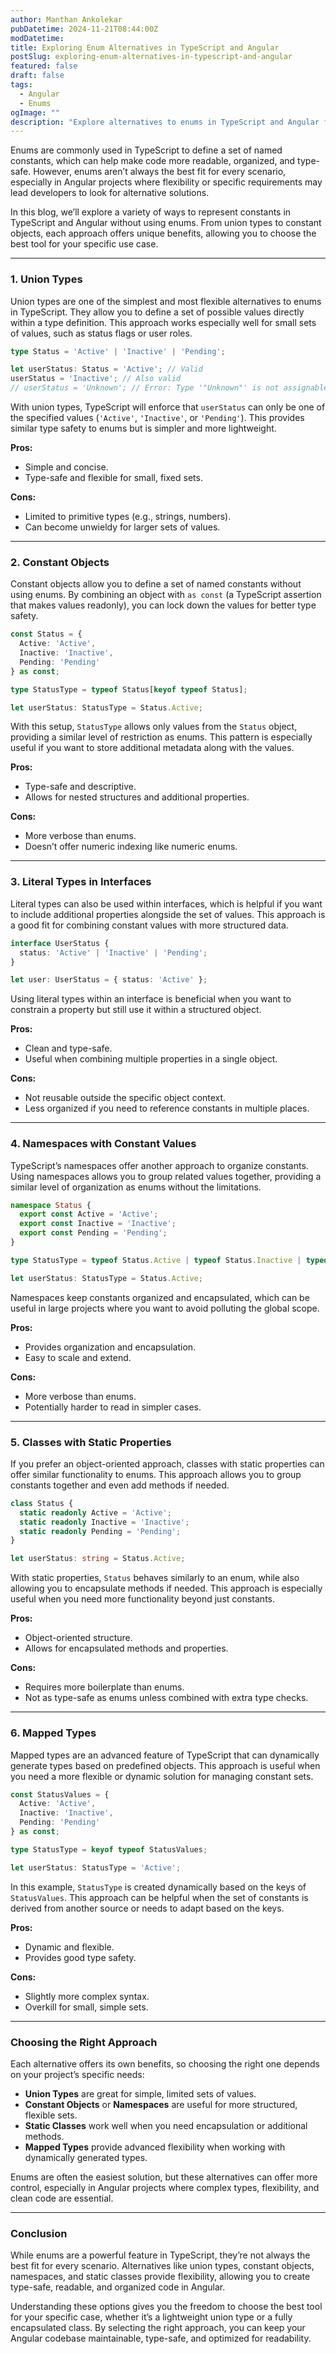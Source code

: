 ```yaml
---
author: Manthan Ankolekar
pubDatetime: 2024-11-21T08:44:00Z
modDatetime: 
title: Exploring Enum Alternatives in TypeScript and Angular
postSlug: exploring-enum-alternatives-in-typescript-and-angular
featured: false
draft: false
tags:
  - Angular
  - Enums
ogImage: ""
description: "Explore alternatives to enums in TypeScript and Angular for managing constants effectively. This blog provides a detailed comparison of union types, constant objects, namespaces, classes, and mapped types as alternatives to enums."
---
```


Enums are commonly used in TypeScript to define a set of named constants, which can help make code more readable, organized, and type-safe. However, enums aren’t always the best fit for every scenario, especially in Angular projects where flexibility or specific requirements may lead developers to look for alternative solutions.

In this blog, we’ll explore a variety of ways to represent constants in TypeScript and Angular without using enums. From union types to constant objects, each approach offers unique benefits, allowing you to choose the best tool for your specific use case.

---

### 1. **Union Types**

Union types are one of the simplest and most flexible alternatives to enums in TypeScript. They allow you to define a set of possible values directly within a type definition. This approach works especially well for small sets of values, such as status flags or user roles.

```typescript
type Status = 'Active' | 'Inactive' | 'Pending';

let userStatus: Status = 'Active'; // Valid
userStatus = 'Inactive'; // Also valid
// userStatus = 'Unknown'; // Error: Type '"Unknown"' is not assignable to type 'Status'
```

With union types, TypeScript will enforce that `userStatus` can only be one of the specified values (`'Active'`, `'Inactive'`, or `'Pending'`). This provides similar type safety to enums but is simpler and more lightweight.

**Pros:**

- Simple and concise.
- Type-safe and flexible for small, fixed sets.

**Cons:**

- Limited to primitive types (e.g., strings, numbers).
- Can become unwieldy for larger sets of values.

---

### 2. **Constant Objects**

Constant objects allow you to define a set of named constants without using enums. By combining an object with `as const` (a TypeScript assertion that makes values readonly), you can lock down the values for better type safety.

```typescript
const Status = {
  Active: 'Active',
  Inactive: 'Inactive',
  Pending: 'Pending'
} as const;

type StatusType = typeof Status[keyof typeof Status];

let userStatus: StatusType = Status.Active;
```

With this setup, `StatusType` allows only values from the `Status` object, providing a similar level of restriction as enums. This pattern is especially useful if you want to store additional metadata along with the values.

**Pros:**

- Type-safe and descriptive.
- Allows for nested structures and additional properties.

**Cons:**

- More verbose than enums.
- Doesn’t offer numeric indexing like numeric enums.

---

### 3. **Literal Types in Interfaces**

Literal types can also be used within interfaces, which is helpful if you want to include additional properties alongside the set of values. This approach is a good fit for combining constant values with more structured data.

```typescript
interface UserStatus {
  status: 'Active' | 'Inactive' | 'Pending';
}

let user: UserStatus = { status: 'Active' };
```

Using literal types within an interface is beneficial when you want to constrain a property but still use it within a structured object.

**Pros:**

- Clean and type-safe.
- Useful when combining multiple properties in a single object.

**Cons:**

- Not reusable outside the specific object context.
- Less organized if you need to reference constants in multiple places.

---

### 4. **Namespaces with Constant Values**

TypeScript’s namespaces offer another approach to organize constants. Using namespaces allows you to group related values together, providing a similar level of organization as enums without the limitations.

```typescript
namespace Status {
  export const Active = 'Active';
  export const Inactive = 'Inactive';
  export const Pending = 'Pending';
}

type StatusType = typeof Status.Active | typeof Status.Inactive | typeof Status.Pending;

let userStatus: StatusType = Status.Active;
```

Namespaces keep constants organized and encapsulated, which can be useful in large projects where you want to avoid polluting the global scope.

**Pros:**

- Provides organization and encapsulation.
- Easy to scale and extend.

**Cons:**

- More verbose than enums.
- Potentially harder to read in simpler cases.

---

### 5. **Classes with Static Properties**

If you prefer an object-oriented approach, classes with static properties can offer similar functionality to enums. This approach allows you to group constants together and even add methods if needed.

```typescript
class Status {
  static readonly Active = 'Active';
  static readonly Inactive = 'Inactive';
  static readonly Pending = 'Pending';
}

let userStatus: string = Status.Active;
```

With static properties, `Status` behaves similarly to an enum, while also allowing you to encapsulate methods if needed. This approach is especially useful when you need more functionality beyond just constants.

**Pros:**

- Object-oriented structure.
- Allows for encapsulated methods and properties.

**Cons:**

- Requires more boilerplate than enums.
- Not as type-safe as enums unless combined with extra type checks.

---

### 6. **Mapped Types**

Mapped types are an advanced feature of TypeScript that can dynamically generate types based on predefined objects. This approach is useful when you need a more flexible or dynamic solution for managing constant sets.

```typescript
const StatusValues = {
  Active: 'Active',
  Inactive: 'Inactive',
  Pending: 'Pending'
} as const;

type StatusType = keyof typeof StatusValues;

let userStatus: StatusType = 'Active';
```

In this example, `StatusType` is created dynamically based on the keys of `StatusValues`. This approach can be helpful when the set of constants is derived from another source or needs to adapt based on the keys.

**Pros:**

- Dynamic and flexible.
- Provides good type safety.

**Cons:**

- Slightly more complex syntax.
- Overkill for small, simple sets.

---

### Choosing the Right Approach

Each alternative offers its own benefits, so choosing the right one depends on your project’s specific needs:

- **Union Types** are great for simple, limited sets of values.
- **Constant Objects** or **Namespaces** are useful for more structured, flexible sets.
- **Static Classes** work well when you need encapsulation or additional methods.
- **Mapped Types** provide advanced flexibility when working with dynamically generated types.

Enums are often the easiest solution, but these alternatives can offer more control, especially in Angular projects where complex types, flexibility, and clean code are essential.

---

### Conclusion

While enums are a powerful feature in TypeScript, they’re not always the best fit for every scenario. Alternatives like union types, constant objects, namespaces, and static classes provide flexibility, allowing you to create type-safe, readable, and organized code in Angular.

Understanding these options gives you the freedom to choose the best tool for your specific case, whether it’s a lightweight union type or a fully encapsulated class. By selecting the right approach, you can keep your Angular codebase maintainable, type-safe, and optimized for readability.
